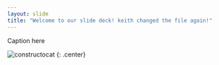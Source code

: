```yaml
---
layout: slide
title: "Welcome to our slide deck! keith changed the file again!"
---
```


Caption here

![constructocat](https://octodex.github.com/images/constructocat2.jpg)
{: .center}
